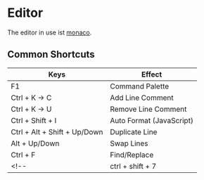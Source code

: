 # Editor

The editor in use ist [monaco](https://microsoft.github.io/monaco-editor).

## Common Shortcuts
| Keys | Effect |
|---|---|
| F1 | Command Palette |
| Ctrl + K -> C | Add Line Comment |
| Ctrl + K -> U | Remove Line Comment |
| Ctrl + Shift + I | Auto Format (JavaScript) |
| Ctrl + Alt + Shift + Up/Down | Duplicate Line |
| Alt + Up/Down | Swap Lines |
| Ctrl + F | Find/Replace |
<!-- | ctrl + shift + 7 | comment/uncomment | -->